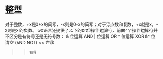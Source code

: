 
# 整型

对于整数，+x是0+x的简写，-x则是0-x的简写；对于浮点数和复数，+x就是x，-x则是x 的负数。
Go语言还提供了以下的bit位操作运算符，前面4个操作运算符并不区分是有符号还是无符号数：
&      位运算 AND
|      位运算 OR
^      位运算 XOR
&^     位清空 (AND NOT)
<<     左移
>>     右移

